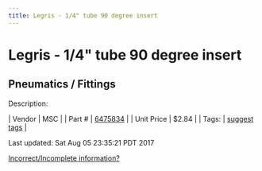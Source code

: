 ```yaml
---
title: Legris - 1/4" tube 90 degree insert
---
```


# Legris - 1/4" tube 90 degree insert
## Pneumatics / Fittings
Description: 	 

| Vendor | MSC | 
| Part # | [6475834](http://www.mscdirect.com/) | 
| Unit Price | $2.84 | 
| Tags: | [suggest tags](https://docs.google.com/forms/d/e/1FAIpQLSeWyY8v3RgOty-MyWmh9U0iivNYN_molChYyS-0U-o-kOAv_g/viewform) | 

Last updated: Sat Aug 05 23:35:21 PDT 2017

 [Incorrect/Incomplete information?](https://docs.google.com/forms/d/e/1FAIpQLSeWyY8v3RgOty-MyWmh9U0iivNYN_molChYyS-0U-o-kOAv_g/viewform)